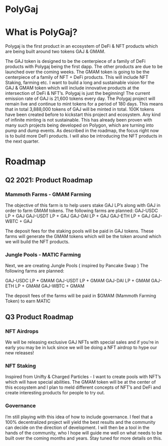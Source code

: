 # PolyGaj

# What is PolyGaj?

Polygaj is the first product in an ecosystem of DeFi & NFT products which are being built around two tokens GAJ & GMAM. 

The GAJ token is designed to be the centerpiece of a family of DeFi products with Polygaj being the first dapp. The other products are due to be launched over the coming weeks. The GMAM token is going to be the centerpiece of a family of NFT + DeFi products. This will include NFT Staking, farming etc. 
I want to build a long and sustainable vision for the GAJ & GMAM token which will include innovative products at the intersection of DeFi & NFT’s. Polygaj is just the beginning!
The current emission rate of GAJ is 21,600 tokens every day. The Polygaj project will remain live and continue to mint tokens for a period of 180 days. This means that in total 3,888,000 tokens of GAJ will be minted in total. 100K tokens have been created before to kickstart this project and ecosystem. 
Any kind of infinite minting is not sustainable. This has already been proven with many such projects being developed on Polygon, which are turning into pump and dump events. As described in the roadmap, the focus right now is to build more DeFi products. I will also be introducing the NFT products in the next quarter. 

# Roadmap

## Q2 2021: Product Roadmap

### Mammoth Farms - GMAM Farming

The objective of this farm is to help users stake GAJ LP’s along with GAJ in order to farm GMAM tokens. The following farms are planned:
GAJ-USDC LP + GAJ
GAJ-USDT LP + GAJ
GAJ-DAI LP + GAJ
GAJ-ETH LP + GAJ
GAJ-WBTC + GAJ

The deposit fees for the staking pools will be paid in GAJ tokens. These farms will generate the GMAM tokens which will be the token around which we will build the NFT products. 

### Jungle Pools - MATIC  Farming

Next, we are creating Jungle Pools ( inspired by Pancake Swap )
The following farms are planned:

GAJ-USDC LP + GMAM 
GAJ-USDT LP + GMAM
GAJ-DAI LP + GMAM
GAJ-ETH LP + GMAM
GAJ-WBTC + GMAM

The deposit fees of the farms will be paid in  $GMAM (Mammoth Farming Token) to earn MATIC

## Q3 Product Roadmap

### NFT Airdrops
We will be releasing exclusive GAJ NFTs with special sales and if you’re in early you may be in luck since we will be doing a NFT airdrop to hype our new releases!

### NFT Staking
Inspired from Unifty & Charged Particles - I want to create pools with NFT’s which will have special abilities. The GMAM token will be at the center of this ecosystem and I plan to meld different concepts of NFT’s and DeFi and create interesting products for people to try out. 

### Governance
I’m still playing with this idea of how to include governance. I feel that a 100% decentralized project will yield the best results and the community can decide on the direction of development. I will then be a tool in the hands of the community, who I hope will guide me well on what needs to be built over the coming months and years. Stay tuned for more details on this.
